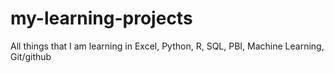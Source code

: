 # my-learning-projects
All things  that I am learning in Excel, Python, R, SQL, PBI, Machine Learning, Git/github
